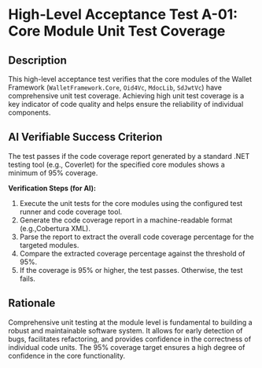 # High-Level Acceptance Test A-01: Core Module Unit Test Coverage

## Description

This high-level acceptance test verifies that the core modules of the Wallet Framework (`WalletFramework.Core`, `Oid4Vc`, `MdocLib`, `SdJwtVc`) have comprehensive unit test coverage. Achieving high unit test coverage is a key indicator of code quality and helps ensure the reliability of individual components.

## AI Verifiable Success Criterion

The test passes if the code coverage report generated by a standard .NET testing tool (e.g., Coverlet) for the specified core modules shows a minimum of 95% coverage.

**Verification Steps (for AI):**

1.  Execute the unit tests for the core modules using the configured test runner and code coverage tool.
2.  Generate the code coverage report in a machine-readable format (e.g.,Cobertura XML).
3.  Parse the report to extract the overall code coverage percentage for the targeted modules.
4.  Compare the extracted coverage percentage against the threshold of 95%.
5.  If the coverage is 95% or higher, the test passes. Otherwise, the test fails.

## Rationale

Comprehensive unit testing at the module level is fundamental to building a robust and maintainable software system. It allows for early detection of bugs, facilitates refactoring, and provides confidence in the correctness of individual code units. The 95% coverage target ensures a high degree of confidence in the core functionality.